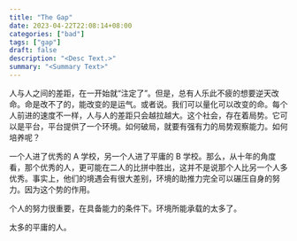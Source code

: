 ```yaml
---
title: "The Gap"
date: 2023-04-22T22:08:14+08:00
categories: ["bad"]
tags: ["gap"]
draft: false
description: "<Desc Text.>"
summary: "<Summary Text>"
---
```


人与人之间的差距，在一开始就“注定了”。但是，总有人乐此不疲的想要逆天改命。命是改不了的，能改变的是运气。或者说。我们可以量化可以改变的命。每个人前进的速度不一样，人与人的差距只会越拉越大。这个社会，存在着局势。它可以是平台，平台提供了一个环境。如何破局，就要有强有力的局势观察能力。如何培养呢？

一个人进了优秀的 A 学校，另一个人进了平庸的 B 学校。那么，从十年的角度看，那个优秀的人，更可能在二人的比拼中胜出，这并不是说那个人比另一个人多优秀。事实上，他们的境遇会有很大差别，环境的助推力完全可以碾压自身的努力。因为这个势的作用。

个人的努力很重要，在具备能力的条件下。环境所能承载的太多了。

太多的平庸的人。

